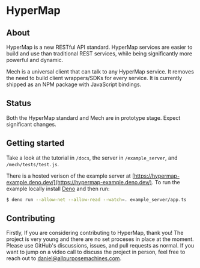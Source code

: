 # HyperMap

## About

HyperMap is a new RESTful API standard.
HyperMap services are easier to build and use than traditional REST services, while being significantly more powerful and dynamic.

Mech is a universal client that can talk to any HyperMap service. It removes the need to build client wrappers/SDKs for every service.
It is currently shipped as an NPM package with JavaScript bindings.

## Status

Both the HyperMap standard and Mech are in prototype stage. Expect significant changes.

## Getting started

Take a look at the tutorial in `/docs`, the server in `/example_server`, and `/mech/tests/test.js`.

There is a hosted verison of the example server at [https://hypermap-example.deno.dev/](https://hypermap-example.deno.dev/). To run the example locally install [Deno](https://deno.com/runtime) and then run:

```sh
$ deno run --allow-net --allow-read --watch=. example_server/app.ts
```

## Contributing

Firstly, If you are considering contributing to HyperMap, thank you!
The project is very young and there are no set proceses in place at the moment.
Please use GitHub's discussions, issues, and pull requests as normal.
If you want to jump on a video call to discuss the project in person, feel free to reach out to daniel@allpurposemachines.com.
